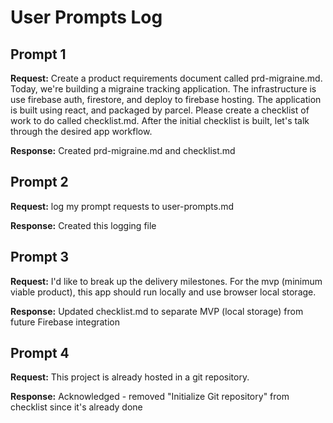 # User Prompts Log

## Prompt 1
**Request:** Create a product requirements document called prd-migraine.md. Today, we're building a migraine tracking application. The infrastructure is use firebase auth, firestore, and deploy to firebase hosting. The application is built using react, and packaged by parcel. Please create a checklist of work to do called checklist.md. After the initial checklist is built, let's talk through the desired app workflow.

**Response:** Created prd-migraine.md and checklist.md

## Prompt 2
**Request:** log my prompt requests to user-prompts.md

**Response:** Created this logging file

## Prompt 3
**Request:** I'd like to break up the delivery milestones. For the mvp (minimum viable product), this app should run locally and use browser local storage.

**Response:** Updated checklist.md to separate MVP (local storage) from future Firebase integration

## Prompt 4
**Request:** This project is already hosted in a git repository.

**Response:** Acknowledged - removed "Initialize Git repository" from checklist since it's already done